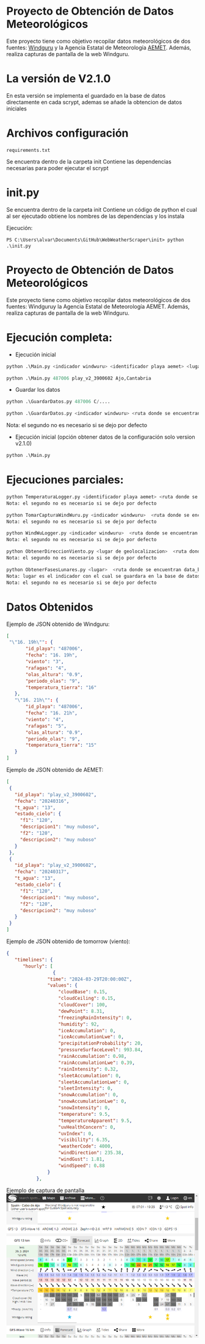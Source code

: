 # Proyecto de Obtención de Datos Meteorológicos
Este proyecto tiene como objetivo recopilar datos meteorológicos de dos fuentes: [Windguru](https://www.windguru.cz/) y la Agencia Estatal de Meteorología [AEMET](https://www.aemet.es/). Además, realiza capturas de pantalla de la web Windguru.



# La versión de V2.1.0
En esta versión se implementa el guardado en la base de datos directamente en cada scrypt, ademas se añade la obtencion de datos iniciales

# Archivos configuración

```
requirements.txt
```

Se encuentra dentro de la carpeta init
Contiene las dependencias necesarias para poder ejecutar el scrypt


# init.py

Se encuentra dentro de la carpeta init
Contiene un código de python el cual al ser ejecutado obtiene los nombres de las dependencias y los instala

Ejecución:
```
PS C:\Users\alvar\Documents\GitHub\WebWeatherScraper\init> python .\init.py
```


# Proyecto de Obtención de Datos Meteorológicos


Este proyecto tiene como objetivo recopilar datos meteorológicos de dos fuentes: Windguruy la Agencia Estatal de Meteorología AEMET. Además, realiza capturas de pantalla de la web Windguru.

# Ejecución completa:

- Ejecución inicial
```python
python .\Main.py <indicador windwuru> <identificador playa aemet> <lugar de geolocalizacion>
```

```python
python .\Main.py 487006 play_v2_3900602 Ajo,Cantabria
```
- Guardar los datos
```python
python .\GuardarDatos.py 487006 C/....
```

```python
python .\GuardarDatos.py <indicador windwuru> <ruta donde se encuentran data_buceo>
```
Nota: el segundo no es necesario si se dejo por defecto

- Ejecución inicial (opción obtener datos de la configuración solo version v2.1.0)
```python
python .\Main.py 
```


# Ejecuciones parciales:

```python
python TemperaturaLogger.py <identificador playa aemet> <ruta donde se encuentran data_buceo>
Nota: el segundo no es necesario si se dejo por defecto
```

```python
python TomarCapturaWindWuru.py <indicador windwuru>  <ruta donde se encuentran data_buceo>
Nota: el segundo no es necesario si se dejo por defecto
```

```python
python WindWuLogger.py <indicador windwuru>  <ruta donde se encuentran data_buceo>
Nota: el segundo no es necesario si se dejo por defecto
```

```python
python ObtenerDireccionViento.py <lugar de geolocalizacion>  <ruta donde se encuentran data_buceo>
Nota: el segundo no es necesario si se dejo por defecto
```

```python
python ObtenerFasesLunares.py <lugar>  <ruta donde se encuentran data_buceo>
Nota: lugar es el indicador con el cual se guardara en la base de datos, Ejemplo: Ajo,Cantabria
Nota: el segundo no es necesario si se dejo por defecto
```


# Datos Obtenidos
Ejemplo de JSON obtenido de Windguru:

 ```json
[
  "\"16. 19h\"": {
        "id_playa": "487006",
        "fecha": "16. 19h",
        "viento": "3",
        "rafagas": "4",
        "olas_altura": "0.9",
        "periodo_olas": "9",
        "temperatura_tierra": "16"
    },
    "\"16. 21h\"": {
        "id_playa": "487006",
        "fecha": "16. 21h",
        "viento": "4",
        "rafagas": "5",
        "olas_altura": "0.9",
        "periodo_olas": "9",
        "temperatura_tierra": "15"
    }
]
 ```


Ejemplo de JSON obtenido de AEMET:

 ```json
[
  {
    "id_playa": "play_v2_3900602",
    "fecha": "20240316",
    "t_agua": "13",
    "estado_cielo": {
      "f1": "120",
      "descripcion1": "muy nuboso",
      "f2": "120",
      "descripcion2": "muy nuboso"
    }
  },
  {
    "id_playa": "play_v2_3900602",
    "fecha": "20240317",
    "t_agua": "13",
    "estado_cielo": {
      "f1": "120",
      "descripcion1": "muy nuboso",
      "f2": "120",
      "descripcion2": "muy nuboso"
    }
  }
]
 ```


Ejemplo de JSON obtenido de tomorrow (viento):

 ```json
{
    "timelines": {
       "hourly": [
                  {
                "time": "2024-03-29T20:00:00Z",
                "values": {
                    "cloudBase": 0.15,
                    "cloudCeiling": 0.15,
                    "cloudCover": 100,
                    "dewPoint": 8.31,
                    "freezingRainIntensity": 0,
                    "humidity": 92,
                    "iceAccumulation": 0,
                    "iceAccumulationLwe": 0,
                    "precipitationProbability": 20,
                    "pressureSurfaceLevel": 993.84,
                    "rainAccumulation": 0.98,
                    "rainAccumulationLwe": 0.39,
                    "rainIntensity": 0.32,
                    "sleetAccumulation": 0,
                    "sleetAccumulationLwe": 0,
                    "sleetIntensity": 0,
                    "snowAccumulation": 0,
                    "snowAccumulationLwe": 0,
                    "snowIntensity": 0,
                    "temperature": 9.5,
                    "temperatureApparent": 9.5,
                    "uvHealthConcern": 0,
                    "uvIndex": 0,
                    "visibility": 6.35,
                    "weatherCode": 4000,
                    "windDirection": 235.38,
                    "windGust": 1.81,
                    "windSpeed": 0.88
                }
            },
 ```

Ejemplo de captura de pantalla
![Captura de Pantalla de Windguru](data_buceo/capturas/windguru_2024_03_30_19_47.png)

